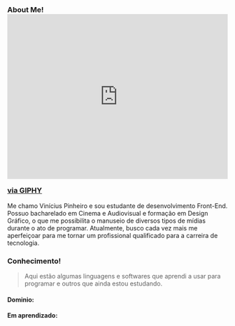 ### About Me! <div style="width:100%;height:0;padding-bottom:75%;position:relative;"><iframe src="https://giphy.com/embed/iDbDicWr95THaVsuIF" width="100%" height="100%" style="position:absolute" frameBorder="0" class="giphy-embed" allowFullScreen></iframe></div><p><a href="https://giphy.com/stickers/hello-chiroru-iDbDicWr95THaVsuIF">via GIPHY</a></p>
Me chamo Vinícius Pinheiro e sou estudante de desenvolvimento Front-End. Possuo bacharelado em Cinema e Audiovisual e formação em Design Gráfico, o que me possibilita o manuseio de diversos tipos de mídias durante o ato de programar. Atualmente, busco cada vez mais me aperfeiçoar para me tornar um profissional qualificado para a carreira de tecnologia.

### Conhecimento!
>Aqui estão algumas linguagens e softwares que aprendi a usar para programar e outros que ainda estou estudando.

#### Dominio:


#### Em aprendizado:


<!--
**Vi-Pinheiro/vi-pinheiro** is a ✨ _special_ ✨ repository because its `README.md` (this file) appears on your GitHub profile.

Here are some ideas to get you started:

- 🔭 I’m currently working on ...
- 🌱 I’m currently learning ...
- 👯 I’m looking to collaborate on ...
- 🤔 I’m looking for help with ...
- 💬 Ask me about ...
- 📫 How to reach me: ...
- 😄 Pronouns: ...
- ⚡ Fun fact: ...
-->
